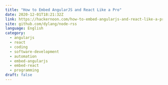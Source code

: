 ```yaml
---
title: "How to Embed AngularJS and React Like a Pro"
date: 2020-12-01T18:21:32Z
link: https://hackernoon.com/how-to-embed-angularjs-and-react-like-a-pro-5y1c31on?source=rss&utm_medium=RSS&utm_source=news.12bit.vn
site: github.com/dylang/node-rss
language: English
category:
  - angularjs
  - react
  - coding
  - software-development
  - automation
  - embed-angularjs
  - embed-react
  - programming
draft: false
---
```

